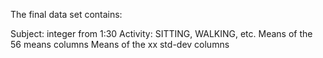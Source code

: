 The final data set contains:

Subject: integer from 1:30
Activity: SITTING, WALKING, etc.
Means of the 56 means columns
Means of the xx std-dev columns
